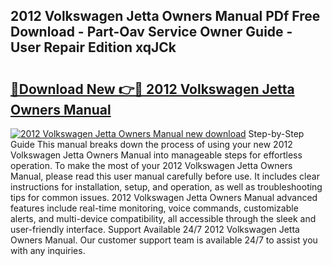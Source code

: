## 2012 Volkswagen Jetta Owners Manual PDf Free Download - Part-Oav Service Owner Guide - User Repair Edition xqJCk

# <h2><a href="http://bc12727.oget.top/?id=2012+Volkswagen+Jetta+Owners+Manual">🔗Download New 👉🔴 2012 Volkswagen Jetta Owners Manual</a></h2>

[![2012 Volkswagen Jetta Owners Manual new download](https://i.imgur.com/5g1atiW.png)](http://bc12727.oget.top/?id=2012+Volkswagen+Jetta+Owners+Manual)
Step-by-Step Guide This manual breaks down the process of using your new 2012 Volkswagen Jetta Owners Manual into manageable steps for effortless operation. To make the most of your 2012 Volkswagen Jetta Owners Manual, please read this user manual carefully before use. It includes clear instructions for installation, setup, and operation, as well as troubleshooting tips for common issues. 2012 Volkswagen Jetta Owners Manual advanced features include real-time monitoring, voice commands, customizable alerts, and multi-device compatibility, all accessible through the sleek and user-friendly interface. Support Available 24/7 2012 Volkswagen Jetta Owners Manual. Our customer support team is available 24/7 to assist you with any inquiries.
